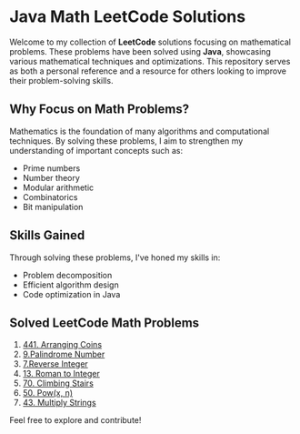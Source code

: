 <!-- Introduction Section -->
<h1>Java Math LeetCode Solutions</h1>

<p>
Welcome to my collection of <strong>LeetCode</strong> solutions focusing on mathematical problems. These problems have been solved using <strong>Java</strong>, showcasing various mathematical techniques and optimizations. This repository serves as both a personal reference and a resource for others looking to improve their problem-solving skills.
</p>

<h2>Why Focus on Math Problems?</h2>
<p>
Mathematics is the foundation of many algorithms and computational techniques. By solving these problems, I aim to strengthen my understanding of important concepts such as:
<ul>
  <li>Prime numbers</li>
  <li>Number theory</li>
  <li>Modular arithmetic</li>
  <li>Combinatorics</li>
  <li>Bit manipulation</li>
</ul>
</p>

<h2>Skills Gained</h2>
<p>
Through solving these problems, I've honed my skills in:
<ul>
  <li>Problem decomposition</li>
  <li>Efficient algorithm design</li>
  <li>Code optimization in Java</li>
</ul>
</p>

<!-- You can now start listing your LeetCode math problems -->
<h2>Solved LeetCode Math Problems</h2>
<ol>
  <li><a href="https://leetcode.com/problems/arranging-coins/">441. Arranging Coins
</a></li>
  <li><a href="https://leetcode.com/problems/palindrome-number/">9.Palindrome Number</a></li>
  <li><a href="https://leetcode.com/problems/reverse-integer/">7.Reverse Integer</a></li>
  <li><a href="https://leetcode.com/problems/roman-to-integer/">13. Roman to Integer</a></li>
  <li><a href="https://leetcode.com/problems/climbing-stairs/">70. Climbing Stairs</a></li>
  <li><a href="https://leetcode.com/problems/powx-n/">50. Pow(x, n)</a></li>
  <li><a href="https://leetcode.com/problems/multiply-strings/">43. Multiply Strings</a></li>
 
 
  <!-- Add more problem links as needed -->
</ol>

<p>Feel free to explore and contribute!</p>
